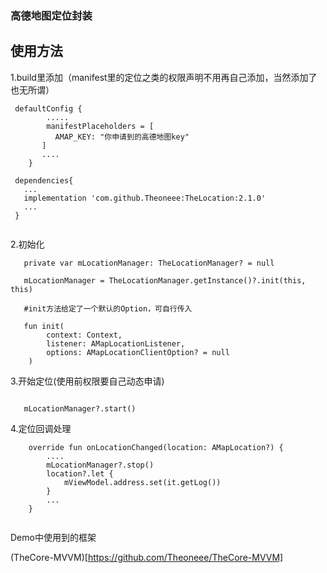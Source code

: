 ### 高德地图定位封装

## 使用方法

1.build里添加（manifest里的定位之类的权限声明不用再自己添加，当然添加了也无所谓）

```
 defaultConfig {
        .....
        manifestPlaceholders = [
          AMAP_KEY: "你申请到的高德地图key"
       ]
       ....
    }
    
 dependencies{
   ...
   implementation 'com.github.Theoneee:TheLocation:2.1.0' 
   ...
 }   
   
```

2.初始化
```
   private var mLocationManager: TheLocationManager? = null

   mLocationManager = TheLocationManager.getInstance()?.init(this, this)
   
   #init方法给定了一个默认的Option，可自行传入
   
   fun init(
        context: Context,
        listener: AMapLocationListener,
        options: AMapLocationClientOption? = null
    )

```     

3.开始定位(使用前权限要自己动态申请)

```

   mLocationManager?.start()

```

4.定位回调处理

```
    override fun onLocationChanged(location: AMapLocation?) {
        ....
        mLocationManager?.stop()
        location?.let {
            mViewModel.address.set(it.getLog())
        }
        ...
    }
    
```

Demo中使用到的框架

(TheCore-MVVM)[https://github.com/Theoneee/TheCore-MVVM]

